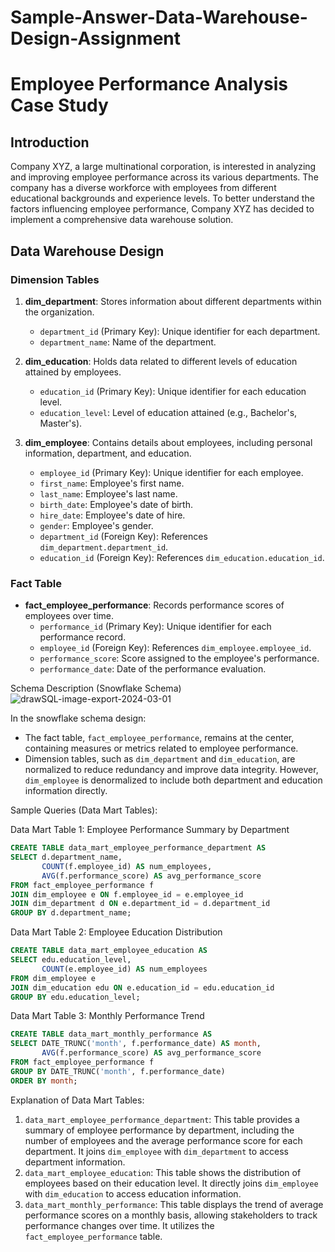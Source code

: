 # Sample-Answer-Data-Warehouse-Design-Assignment

# Employee Performance Analysis Case Study

## Introduction

Company XYZ, a large multinational corporation, is interested in analyzing and improving employee performance across its various departments. The company has a diverse workforce with employees from different educational backgrounds and experience levels. To better understand the factors influencing employee performance, Company XYZ has decided to implement a comprehensive data warehouse solution.

## Data Warehouse Design

### Dimension Tables

1. **dim_department**: Stores information about different departments within the organization.
   - `department_id` (Primary Key): Unique identifier for each department.
   - `department_name`: Name of the department.

2. **dim_education**: Holds data related to different levels of education attained by employees.
   - `education_id` (Primary Key): Unique identifier for each education level.
   - `education_level`: Level of education attained (e.g., Bachelor's, Master's).

3. **dim_employee**: Contains details about employees, including personal information, department, and education.
   - `employee_id` (Primary Key): Unique identifier for each employee.
   - `first_name`: Employee's first name.
   - `last_name`: Employee's last name.
   - `birth_date`: Employee's date of birth.
   - `hire_date`: Employee's date of hire.
   - `gender`: Employee's gender.
   - `department_id` (Foreign Key): References `dim_department.department_id`.
   - `education_id` (Foreign Key): References `dim_education.education_id`.

### Fact Table

- **fact_employee_performance**: Records performance scores of employees over time.
   - `performance_id` (Primary Key): Unique identifier for each performance record.
   - `employee_id` (Foreign Key): References `dim_employee.employee_id`.
   - `performance_score`: Score assigned to the employee's performance.
   - `performance_date`: Date of the performance evaluation.

Schema Description (Snowflake Schema)
![drawSQL-image-export-2024-03-01](https://github.com/ikhsannur1996/Sample-Answer-Data-Warehouse-Design-Assignment/assets/32507742/f9dd40ef-10fd-4cf1-ac3a-4123c74e3ea7)

In the snowflake schema design:
- The fact table, `fact_employee_performance`, remains at the center, containing measures or metrics related to employee performance.
- Dimension tables, such as `dim_department` and `dim_education`, are normalized to reduce redundancy and improve data integrity. However, `dim_employee` is denormalized to include both department and education information directly.

Sample Queries (Data Mart Tables):

Data Mart Table 1: Employee Performance Summary by Department
```sql
CREATE TABLE data_mart_employee_performance_department AS
SELECT d.department_name,
       COUNT(f.employee_id) AS num_employees,
       AVG(f.performance_score) AS avg_performance_score
FROM fact_employee_performance f
JOIN dim_employee e ON f.employee_id = e.employee_id
JOIN dim_department d ON e.department_id = d.department_id
GROUP BY d.department_name;
```

Data Mart Table 2: Employee Education Distribution
```sql
CREATE TABLE data_mart_employee_education AS
SELECT edu.education_level,
       COUNT(e.employee_id) AS num_employees
FROM dim_employee e
JOIN dim_education edu ON e.education_id = edu.education_id
GROUP BY edu.education_level;
```

Data Mart Table 3: Monthly Performance Trend
```sql
CREATE TABLE data_mart_monthly_performance AS
SELECT DATE_TRUNC('month', f.performance_date) AS month,
       AVG(f.performance_score) AS avg_performance_score
FROM fact_employee_performance f
GROUP BY DATE_TRUNC('month', f.performance_date)
ORDER BY month;
```

Explanation of Data Mart Tables:
1. `data_mart_employee_performance_department`: This table provides a summary of employee performance by department, including the number of employees and the average performance score for each department. It joins `dim_employee` with `dim_department` to access department information.
2. `data_mart_employee_education`: This table shows the distribution of employees based on their education level. It directly joins `dim_employee` with `dim_education` to access education information.
3. `data_mart_monthly_performance`: This table displays the trend of average performance scores on a monthly basis, allowing stakeholders to track performance changes over time. It utilizes the `fact_employee_performance` table.
